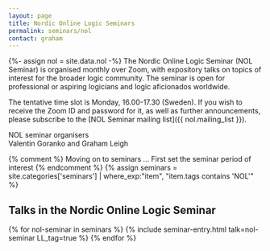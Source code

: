 ```yaml
---
layout: page
title: Nordic Online Logic Seminars
permalink: seminars/nol
contact: graham
---
```

{%- assign nol = site.data.nol -%}
The Nordic Online Logic Seminar (NOL Seminar) is organised monthly over Zoom, with expository talks on topics of interest for the broader logic community.
The seminar is open for professional or aspiring logicians and logic aficionados worldwide.

The tentative time slot is Monday, 16.00-17.30 (Sweden).
If you wish to receive the Zoom ID and password for it, as well as further announcements, please subscribe to the [NOL Seminar mailing list]({{ nol.mailing_list }}).

NOL seminar organisers\
Valentin Goranko and Graham Leigh

{% comment %}
  Moving on to seminars ...
  First set the seminar period of interest
{% endcomment %}
{% assign seminars = site.categories['seminars'] | where_exp:"item", "item.tags contains 'NOL'" %}

## Talks in the Nordic Online Logic Seminar

{% for nol-seminar in seminars %}
  {% include seminar-entry.html talk=nol-seminar LL_tag=true %}
{% endfor %}